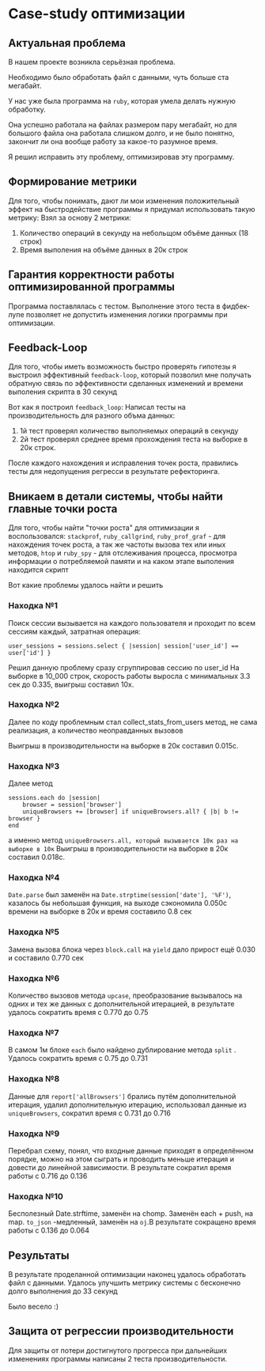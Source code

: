 # Case-study оптимизации

## Актуальная проблема
В нашем проекте возникла серьёзная проблема.

Необходимо было обработать файл с данными, чуть больше ста мегабайт.

У нас уже была программа на `ruby`, которая умела делать нужную обработку.

Она успешно работала на файлах размером пару мегабайт, но для большого файла она работала слишком долго, и не было понятно, закончит ли она вообще работу за какое-то разумное время.

Я решил исправить эту проблему, оптимизировав эту программу.

## Формирование метрики
Для того, чтобы понимать, дают ли мои изменения положительный эффект на быстродействие программы я придумал использовать такую метрику: Взял за основу 2 метрики:
1. Количество операций в секунду на небольщом объёме данных (18 строк)
2. Время выполения на объёме данных в 20к строк

## Гарантия корректности работы оптимизированной программы
Программа поставлялась с тестом. Выполнение этого теста в фидбек-лупе позволяет не допустить изменения логики программы при оптимизации.

## Feedback-Loop
Для того, чтобы иметь возможность быстро проверять гипотезы я выстроил эффективный `feedback-loop`, который позволил мне получать обратную связь по эффективности сделанных изменений и времени выполения скрипта в 30 секунд

Вот как я построил `feedback_loop`: Написал тесты на производительность для разного объма данных:
1. 1й тест проверял количество выполняемых операций в секунду
2. 2й тест проверял среднее время прохождения теста на выборке в 20к строк.

После каждого нахождения и исправления точек роста, правились  тесты для недопущения регресси в результате рефекторинга.

## Вникаем в детали системы, чтобы найти главные точки роста
Для того, чтобы найти "точки роста" для оптимизации я воспользовался: `stackprof`, `ruby_callgrind`, `ruby_prof_graf` - для нахождения точек роста, а так же частоты вызова тех или иных методов, `htop` и `ruby_spy` - для отслеживания процесса, просмотра информации о потребляемой памяти и на каком этапе выполения находится скрипт

Вот какие проблемы удалось найти и решить

### Находка №1
Поиск сессии вызывается на каждого пользователя и проходит по всем сессиям каждый, затратная операция:
```
user_sessions = sessions.select { |session| session['user_id'] == user['id'] }
```

Решил данную проблему сразу сгруппировав сессию по user_id
На выборке в 10_000 строк, скорость работы выросла с минимальных 3.3 сек до 0.335, выигрыш составил 10х.

### Находка №2
Далее по коду проблемным стал collect_stats_from_users метод, не сама реализация, а количество неоправданных вызовов

Выигрыш в производительности на выборке в 20к составил 0.015с.

### Находка №3
Далее метод
```
sessions.each do |session|
    browser = session['browser']
    uniqueBrowsers += [browser] if uniqueBrowsers.all? { |b| b != browser }
end
```
а именно метод `uniqueBrowsers.all, который вызывается 10к раз на выборке в 10к`
Выигрыш в производительности на выборке в 20к составил 0.018с.

### Находка №4
`Date.parse` был заменён на `Date.strptime(session['date'], '%F')`, казалось бы небольшая функция, на выходе сэкономила 0.050c времени на выборке в 20к и время составило 0.8 сек

### Находка №5
Замена вызова блока через `block.call` на `yield` дало прирост ещё 0.030 и составило 0.770 сек

### Находка №6
Количество вызовов метода `upcase`, преобразование вызывалось на одних и тех же данных c дополнительной итерацией, в результате удалось сократить время с 0.770 до 0.75

### Находка №7
В самом 1м блоке `each` было найдено дублирование метода `split` . Удалось сократить время с 0.75 до 0.731

### Находка №8
Данные для `report['allBrowsers']` брались путём дополнительной итерация, удалил дополнительную итерацию, использовал данные из `uniqueBrowsers`, сократил время c 0.731 до 0.716

### Находка №9
Перебрал схему, понял, что входные данные приходят в определённом порядке, можно на этом сыграть и проводить меньше итерация и довести до линейной зависимости. В результате сократил время работы с 0.716 до 0.136

### Находка №10
Бесполезный Date.strftime, заменён на сhomp. Заменён each + push, на map. `to_json` -медленный, заменён на `oj`.В результате сокращено время работы с 0.136 до 0.064

## Результаты
В результате проделанной оптимизации наконец удалось обработать файл с данными.
Удалось улучшить метрику системы с бесконечно долго выполнения до 33 секунд

Было весело :)

## Защита от регрессии производительности
Для защиты от потери достигнутого прогресса при дальнейших изменениях программы написаны 2 теста производительности.
